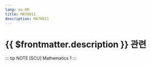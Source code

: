 ```yaml
---
lang: ko-KR
title: MATH011
description: MATH011
---
```


# {{ $frontmatter.description }} 관련

::: tip NOTE
[SCU] Mathematics 1
:::